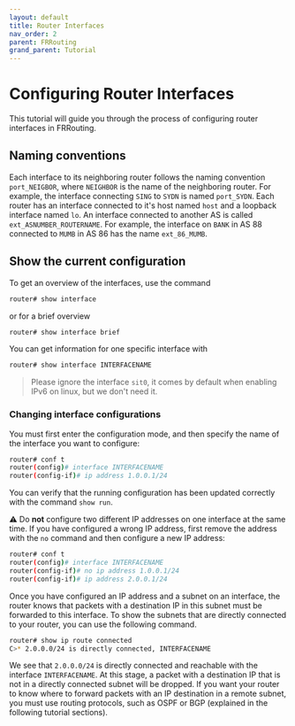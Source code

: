 ```yaml
---
layout: default
title: Router Interfaces
nav_order: 2
parent: FRRouting
grand_parent: Tutorial
---
```


# Configuring Router Interfaces

This tutorial will guide you through the process of configuring router interfaces in FRRouting.

## Naming conventions

Each interface to its neighboring router follows the naming convention `port_NEIGBOR`,
where `NEIGHBOR` is the name of the neighboring router.
For example, the interface connecting `SING` to `SYDN` is named `port_SYDN`.
Each router has an interface connected to it's host named `host` and a loopback
interface named `lo`.
An interface connected to another AS is called `ext_ASNUMBER_ROUTERNAME`.
For example, the interface on `BANK` in AS 88 connected to `MUMB` in AS 86 has the name `ext_86_MUMB`.

## Show the current configuration

To get an overview of the interfaces, use the command

```bash
router# show interface
```

or for a brief overview

```bash
router# show interface brief
```

You can get information for one specific interface with

```bash
router# show interface INTERFACENAME
```

> Please ignore the interface `sit0`, it comes by default when enabling IPv6 on linux, but we don't need it.

### Changing interface configurations

You must first enter the configuration mode, and then specify the name of the
interface you want to configure:

```bash
router# conf t
router(config)# interface INTERFACENAME
router(config-if)# ip address 1.0.0.1/24
```

You can verify that the running configuration has been updated correctly with
the command `show run`.

⚠️ Do **not** configure two different IP addresses
on one interface at the same time. If you have configured a wrong IP address,
first remove the address with the `no` command and then configure a new IP address:

```bash
router# conf t
router(config)# interface INTERFACENAME
router(config-if)# no ip address 1.0.0.1/24
router(config-if)# ip address 2.0.0.1/24
```

Once you have configured an IP address and a subnet on an interface, the router
knows that packets with a destination IP in this subnet must be forwarded to
this interface. To show the subnets that are directly connected to your router,
you can use the following command.

```bash
router# show ip route connected
C>* 2.0.0.0/24 is directly connected, INTERFACENAME
```

We see that `2.0.0.0/24` is directly connected and reachable with the interface
`INTERFACENAME`. At this stage, a packet with a destination IP that is not in
a directly connected subnet will be dropped. If you want your router to know
where to forward packets with an IP destination in a remote subnet, you must
use routing protocols, such as OSPF or BGP (explained in the following tutorial sections).
